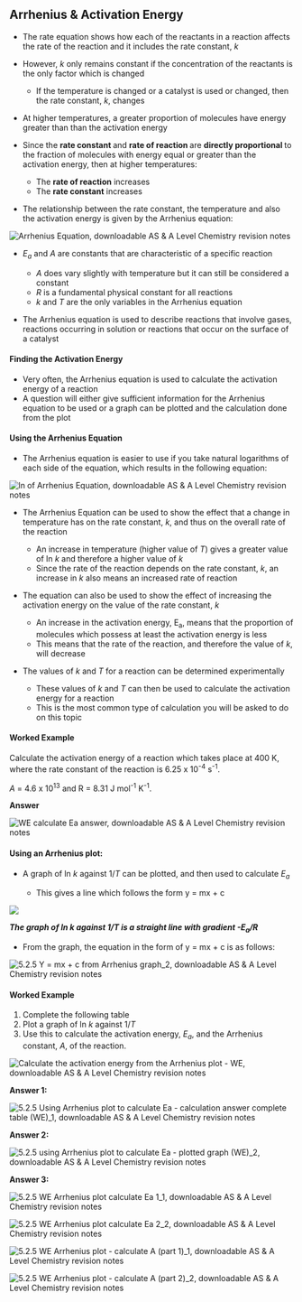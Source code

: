 Arrhenius & Activation Energy
-----------------------------

* The rate equation shows how each of the reactants in a reaction affects the rate of the reaction and it includes the rate constant, <i>k</i>
* However, <i>k</i> only remains constant if the concentration of the reactants is the only factor which is changed

  + If the temperature is changed or a catalyst is used or changed, then the rate constant, <i>k</i>, changes
* At higher temperatures, a greater proportion of molecules have energy greater than than the activation energy
* Since the <b>rate constant </b>and <b>rate of reaction </b>are <b>directly proportional </b>to the fraction of molecules with energy equal or greater than the activation energy, then at higher temperatures:

  + The <b>rate of reaction</b> increases
  + The <b>rate constant</b> increases

* The relationship between the rate constant, the temperature and also the activation energy is given by the Arrhenius equation:

![Arrhenius Equation, downloadable AS & A Level Chemistry revision notes](5.2.4-Arrhenius-Equation_2.png)

* <i>E</i><sub><i>a</i></sub> and <i>A</i> are constants that are characteristic of a specific reaction

  + <i>A</i> does vary slightly with temperature but it can still be considered a constant
  + <i>R</i> is a fundamental physical constant for all reactions
  + <i>k</i> and <i>T </i>are the only variables in the Arrhenius equation
* The Arrhenius equation is used to describe reactions that involve gases, reactions occurring in solution or reactions that occur on the surface of a catalyst

#### Finding the Activation Energy

* Very often, the Arrhenius equation is used to calculate the activation energy of a reaction
* A question will either give sufficient information for the Arrhenius equation to be used or a graph can be plotted and the calculation done from the plot

#### Using the Arrhenius Equation

* The Arrhenius equation is easier to use if you take natural logarithms of each side of the equation, which results in the following equation:

![ln of Arrhenius Equation, downloadable AS & A Level Chemistry revision notes](5.2.4-ln-of-Arrhenius-Equation_2.png)

* The Arrhenius Equation can be used to show the effect that a change in temperature has on the rate constant, <i>k</i>, and thus on the overall rate of the reaction

  + An increase in temperature (higher value of <i>T</i>) gives a greater value of ln <i>k</i> and therefore a higher value of <i>k</i>
  + Since the rate of the reaction depends on the rate constant, <i>k</i>, an increase in <i>k</i> also means an increased rate of reaction
* The equation can also be used to show the effect of increasing the activation energy on the value of the rate constant, <i>k</i>

  + An increase in the activation energy, E<sub>a</sub>, means that the proportion of molecules which possess at least the activation energy is less
  + This means that the rate of the reaction, and therefore the value of <i>k</i>, will decrease
* The values of <i>k</i> and <i>T</i> for a reaction can be determined experimentally

  + These values of <i>k</i> and <i>T</i> can then be used to calculate the activation energy for a reaction
  + This is the most common type of calculation you will be asked to do on this topic

#### Worked Example

Calculate the activation energy of a reaction which takes place at 400 K, where the rate constant of the reaction is 6.25 x 10<sup>-4</sup> s<sup>-1</sup>.

<i>A</i> = 4.6 x 10<sup>13</sup> and R = 8.31 J mol<sup>-1</sup> K<sup>-1</sup>.

<b>Answer</b>

![WE calculate Ea answer, downloadable AS & A Level Chemistry revision notes](5.2.5-WE-calculate-Ea-answer.png)

#### Using an Arrhenius plot:

* A graph of ln <i>k</i> against 1/<i>T</i> can be plotted, and then used to calculate <i>E</i><sub><i>a</i></sub>

  + This gives a line which follows the form y = mx + c

![](5.2.5-Arrhenius-sketch-of-ln-k-against-1_T_2.png)

<i><b>The graph of ln k against 1/T is a straight line with gradient -E</b></i><sub><i><b>a</b></i></sub><i><b>/R</b></i>

* From the graph, the equation in the form of y = mx + c is as follows:

![5.2.5 Y = mx + c from Arrhenius graph_2, downloadable AS & A Level Chemistry revision notes](5.2.5-Y-mx-c-from-Arrhenius-graph_2.png)

#### Worked Example

1. Complete the following table
2. Plot a graph of ln <i>k</i> against 1/<i>T</i>
3. Use this to calculate the activation energy, <i>E</i><sub><i>a</i></sub>, and the Arrhenius constant, <i>A</i>, of the reaction.

![Calculate the activation energy from the Arrhenius plot - WE, downloadable AS & A Level Chemistry revision notes](5.2.5-Calculate-the-activation-energy-from-the-Arrhenius-plot-WE.png)

<b>Answer 1:</b>

![5.2.5 Using Arrhenius plot to calculate Ea - calculation answer complete table (WE)_1, downloadable AS & A Level Chemistry revision notes](5.2.5-Using-Arrhenius-plot-to-calculate-Ea-calculation-answer-complete-table-WE_1.png)

<b>Answer 2:</b>

![5.2.5 using Arrhenius plot to calculate Ea - plotted graph (WE)_2, downloadable AS & A Level Chemistry revision notes](5.2.5-using-Arrhenius-plot-to-calculate-Ea-plotted-graph-WE_2.png)

<b>Answer 3: </b>

![5.2.5 WE Arrhenius plot calculate Ea 1_1, downloadable AS & A Level Chemistry revision notes](5.2.5-WE-Arrhenius-plot-calculate-Ea-1_1.png)

![5.2.5 WE Arrhenius plot calculate Ea 2_2, downloadable AS & A Level Chemistry revision notes](5.2.5-WE-Arrhenius-plot-calculate-Ea-2_2.png)

![5.2.5 WE Arrhenius plot - calculate A (part 1)_1, downloadable AS & A Level Chemistry revision notes](5.2.5-WE-Arrhenius-plot-calculate-A-part-1_1.png)

![5.2.5 WE Arrhenius plot - calculate A (part 2)_2, downloadable AS & A Level Chemistry revision notes](5.2.5-WE-Arrhenius-plot-calculate-A-part-2_2.png)